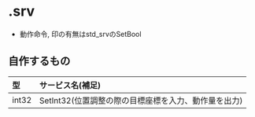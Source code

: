 # .srv

- 動作命令, 印の有無はstd_srvのSetBool

## 自作するもの
| 型 | サービス名(補足) |
| :-- | :-- |
| int32 | SetInt32(位置調整の際の目標座標を入力、動作量を出力)|
